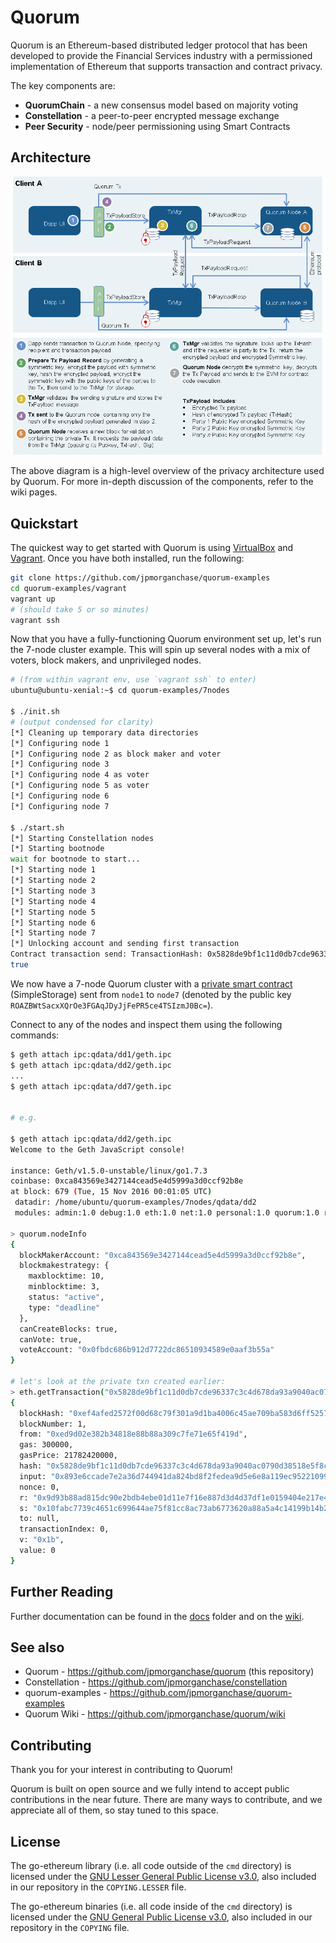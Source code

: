 # Quorum

Quorum is an Ethereum-based distributed ledger protocol that has been developed to provide the Financial Services industry with a permissioned implementation of Ethereum that supports transaction and contract privacy.

The key components are:

* __QuorumChain__ - a new consensus model based on majority voting
* __Constellation__ - a peer-to-peer encrypted message exchange
* __Peer Security__ - node/peer permissioning using Smart Contracts

## Architecture

![Quorum privacy architecture](docs/img/architecture.png)

The above diagram is a high-level overview of the privacy architecture used by Quorum. For more in-depth discussion of the components, refer to the wiki pages.

## Quickstart

The quickest way to get started with Quorum is using [VirtualBox](https://www.virtualbox.org/wiki/Downloads) and [Vagrant](https://www.vagrantup.com/downloads.html). Once you have both installed, run the following:

```sh
git clone https://github.com/jpmorganchase/quorum-examples
cd quorum-examples/vagrant
vagrant up
# (should take 5 or so minutes)
vagrant ssh
```

Now that you have a fully-functioning Quorum environment set up, let's run the 7-node cluster example. This will spin up several nodes with a mix of voters, block makers, and unprivileged nodes.

```sh
# (from within vagrant env, use `vagrant ssh` to enter)
ubuntu@ubuntu-xenial:~$ cd quorum-examples/7nodes

$ ./init.sh
# (output condensed for clarity)
[*] Cleaning up temporary data directories
[*] Configuring node 1
[*] Configuring node 2 as block maker and voter
[*] Configuring node 3
[*] Configuring node 4 as voter
[*] Configuring node 5 as voter
[*] Configuring node 6
[*] Configuring node 7

$ ./start.sh
[*] Starting Constellation nodes
[*] Starting bootnode
wait for bootnode to start...
[*] Starting node 1
[*] Starting node 2
[*] Starting node 3
[*] Starting node 4
[*] Starting node 5
[*] Starting node 6
[*] Starting node 7
[*] Unlocking account and sending first transaction
Contract transaction send: TransactionHash: 0x5828de9bf1c11d0db7cde96337c3c4d678da93a9040ac0790d38518e5f8c072d waiting to be mined...
true
```

We now have a 7-node Quorum cluster with a [private smart contract](https://github.com/jpmorganchase/quorum-examples/blob/master/7nodes/script1.js) (SimpleStorage) sent from `node1` to `node7` (denoted by the public key `ROAZBWtSacxXQrOe3FGAqJDyJjFePR5ce4TSIzmJ0Bc=`).

Connect to any of the nodes and inspect them using the following commands:

```sh
$ geth attach ipc:qdata/dd1/geth.ipc
$ geth attach ipc:qdata/dd2/geth.ipc
...
$ geth attach ipc:qdata/dd7/geth.ipc


# e.g.

$ geth attach ipc:qdata/dd2/geth.ipc
Welcome to the Geth JavaScript console!

instance: Geth/v1.5.0-unstable/linux/go1.7.3
coinbase: 0xca843569e3427144cead5e4d5999a3d0ccf92b8e
at block: 679 (Tue, 15 Nov 2016 00:01:05 UTC)
 datadir: /home/ubuntu/quorum-examples/7nodes/qdata/dd2
 modules: admin:1.0 debug:1.0 eth:1.0 net:1.0 personal:1.0 quorum:1.0 rpc:1.0 txpool:1.0 web3:1.0

> quorum.nodeInfo
{
  blockMakerAccount: "0xca843569e3427144cead5e4d5999a3d0ccf92b8e",
  blockmakestrategy: {
    maxblocktime: 10,
    minblocktime: 3,
    status: "active",
    type: "deadline"
  },
  canCreateBlocks: true,
  canVote: true,
  voteAccount: "0x0fbdc686b912d7722dc86510934589e0aaf3b55a"
}

# let's look at the private txn created earlier:
> eth.getTransaction("0x5828de9bf1c11d0db7cde96337c3c4d678da93a9040ac0790d38518e5f8c072d")
{
  blockHash: "0xef4afed2572f00d68c79f301a9d1ba4006c45ae709ba583d6ff525779a382548",
  blockNumber: 1,
  from: "0xed9d02e382b34818e88b88a309c7fe71e65f419d",
  gas: 300000,
  gasPrice: 21782420000,
  hash: "0x5828de9bf1c11d0db7cde96337c3c4d678da93a9040ac0790d38518e5f8c072d",
  input: "0x893e6ccade7e2a36d744941da824bd8f2fedea9d5e6e8a119ec95221099545bc96c229a431ef8386ee5316e1e71f7aeed3b1e2f0f76f3ba3dd5319398b5a5f7a",
  nonce: 0,
  r: "0x9d93b88ad815dc90e2bdb4ebe01d11e7f16e887d3d4d37df1e0159404e217e4b",
  s: "0x10fabc7739c4651c699644ae75f81cc8ac73ab6773620a88a5a4c14199b14b24",
  to: null,
  transactionIndex: 0,
  v: "0x1b",
  value: 0
}
```

## Further Reading

Further documentation can be found in the [docs](docs/) folder and on the [wiki](https://github.com/jpmorganchase/quorum/wiki/).

## See also

* Quorum - https://github.com/jpmorganchase/quorum (this repository)
* Constellation - https://github.com/jpmorganchase/constellation
* quorum-examples - https://github.com/jpmorganchase/quorum-examples
* Quorum Wiki - https://github.com/jpmorganchase/quorum/wiki

## Contributing

Thank you for your interest in contributing to Quorum!

Quorum is built on open source and we fully intend to accept public contributions in the near future. There are many ways to contribute, and we appreciate all of them, so stay tuned to this space.

## License

The go-ethereum library (i.e. all code outside of the `cmd` directory) is licensed under the
[GNU Lesser General Public License v3.0](https://www.gnu.org/licenses/lgpl-3.0.en.html), also
included in our repository in the `COPYING.LESSER` file.

The go-ethereum binaries (i.e. all code inside of the `cmd` directory) is licensed under the
[GNU General Public License v3.0](https://www.gnu.org/licenses/gpl-3.0.en.html), also included
in our repository in the `COPYING` file.
